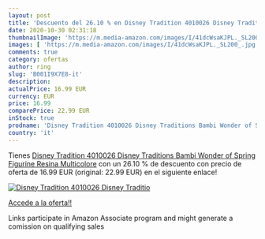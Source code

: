 ```yaml
---
layout: post
title: 'Descuento del 26.10 % en Disney Tradition 4010026 Disney Traditio'
date: 2020-10-30 02:31:18
thumbnailImage: 'https://m.media-amazon.com/images/I/41dcWsaKJPL._SL200_.jpg'
images: [ 'https://m.media-amazon.com/images/I/41dcWsaKJPL._SL200_.jpg' ]
comments: true
category: ofertas
author: ring
slug: 'B001I9X7E8-it'
description:
actualPrice: 16.99 EUR
currency: EUR
price: 16.99
comparePrice: 22.99 EUR
inStock: true
prodname: 'Disney Tradition 4010026 Disney Traditions Bambi Wonder of Spring Figurine  Resina  Multicolore'
country: 'it'
---
```


Tienes [Disney Tradition 4010026 Disney Traditions Bambi Wonder of Spring Figurine  Resina  Multicolore](https://www.amazon.it/dp/B001I9X7E8/?tag=tolees00-21) con un 26.10 % de descuento con precio de oferta de 16.99 EUR (original: 22.99 EUR) en el siguiente enlace!

[![Disney Tradition 4010026 Disney Traditio](https://m.media-amazon.com/images/I/41dcWsaKJPL._SL200_.jpg)](https://www.amazon.it/dp/B001I9X7E8/?tag=tolees00-21)

[Accede a la oferta!!](https://www.amazon.it/dp/B001I9X7E8/?tag=tolees00-21)

Links participate in Amazon Associate program and might generate a comission on qualifying sales


